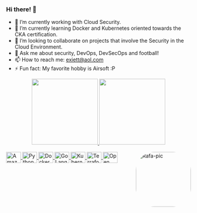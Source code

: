 ### Hi there! 👋

- 🔭 I’m currently working with Cloud Security.
- 🌱 I’m currently learning Docker and Kubernetes oriented towards the CKA certification.
- 👯 I’m looking to collaborate on projects that involve the Security in the Cloud Environment.
- 💬 Ask me about security, DevOps, DevSecOps and football!
- 📫 How to reach me: exiett@aol.com
- ⚡ Fun fact: My favorite hobby is Airsoft :P

<div align="center">
  <a href="https://github.com/exiett">
  <img height="180em" src="https://github-readme-stats.vercel.app/api?username=exiett&show_icons=true&theme=chartreuse-dark&include_all_commits=true&count_private=true"/>
  <img height="180em" src="https://github-readme-stats.vercel.app/api/top-langs/?username=exiett&layout=compact&langs_count=7&theme=chartreuse-dark"/>
</div>

  <div style="display: inline_block"><br>
  <img align="center" alt="Amazon Web Services AWS" height="30" width="40" src="https://cdn.jsdelivr.net/gh/devicons/devicon/icons/amazonwebservices/amazonwebservices-original.svg">
  <img align="center" alt="Python" height="30" width="40" src="https://cdn.jsdelivr.net/gh/devicons/devicon/icons/python/python-original.svg">
  <img align="center" alt="Docker" height="30" width="40" src="https://cdn.jsdelivr.net/gh/devicons/devicon/icons/docker/docker-original.svg">
  <img align="center" alt="Go Lang" height="30" width="40" src="https://cdn.jsdelivr.net/gh/devicons/devicon/icons/go/go-original.svg">
  <img align="center" alt="Kubernetes" height="30" width="40" src="https://cdn.jsdelivr.net/gh/devicons/devicon/icons/kubernetes/kubernetes-plain.svg">
  <img align="center" alt="Terraform" height="30" width="40" src="https://www.vectorlogo.zone/logos/terraformio/terraformio-icon.svg">
  <img align="center" alt="Open Policy Agent OPA" height="30" width="40" src="https://symbols.getvecta.com/stencil_90/29_open-policy-agent-icon.7237e90a2b.svg">
  <img align="right" alt="Rafa-pic" height="150" style="border-radius:50px;" src="https://media4.giphy.com/media/l3IeQWSC3lPslmyyLa/200.gif?cid=95b2794447fbc9e011cb72db1e6c9097e2018709af99fbf0&rid=200.gif&ct=s?width=676&height=676">
</div>
  
  ##
  
  
